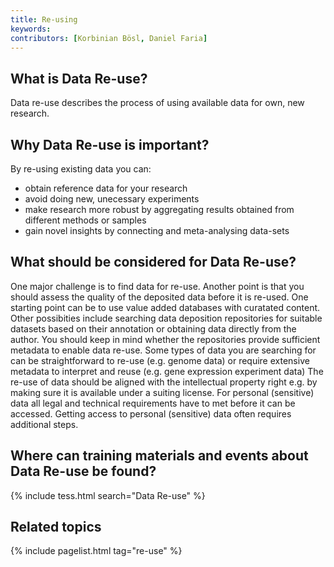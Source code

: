 ```yaml
---
title: Re-using
keywords:
contributors: [Korbinian Bösl, Daniel Faria]
---
```


## What is Data Re-use?

Data re-use describes the process of using available data for own, new research.

## Why Data Re-use is important?

By re-using existing data you can:

* obtain reference data for your research
* avoid doing new, unecessary experiments
* make research more robust by aggregating results obtained from different methods or samples
* gain novel insights by connecting and meta-analysing data-sets

## What should be considered for Data Re-use?

One major challenge is to find data for re-use. Another point is that you should assess the quality of the deposited data before it is re-used.
One starting point can be to use value added databases with curatated content. Other possibities include searching data deposition repositories for suitable datasets based on their annotation or obtaining data directly from the author. You should keep in mind whether the repositories provide sufficient metadata to enable data re-use. Some types of data you are searching for can be straightforward to re-use (e.g. genome data) or require extensive metadata to interpret and reuse (e.g. gene expression experiment data)
The re-use of data should be aligned with the intellectual property right e.g. by making sure it is available under a suiting license.
For personal (sensitive) data all legal and technical requirements have to met before it can be accessed. Getting access to personal (sensitive) data often requires additional steps.

## Where can training materials and events about Data Re-use be found?

{% include tess.html search="Data Re-use" %}

## Related topics

{% include pagelist.html tag="re-use" %}

<!-- * File format
* Data volume
* Licences
* Ontology
* Data organisation
* Identifiers
* Data quality
* Responsibilities
* Ethical and legal issues -->

<!-- ## External links
missing content -->
